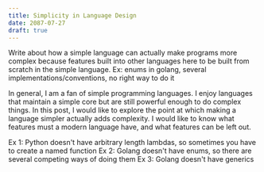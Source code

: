 ```yaml
---
title: Simplicity in Language Design
date: 2087-07-27
draft: true
---
```


Write about how a simple language can actually make programs more complex because features built into other languages here to be built from scratch in the simple language.
Ex: enums in golang, several implementations/conventions, no right way to do it

In general, I am a fan of simple programming languages.
I enjoy languages that maintain a simple core but are still powerful enough to do complex things.
In this post, I would like to explore the point at which making a language simpler actually adds complexity.
I would like to know what features must a modern language have, and what features can be left out.

Ex 1: Python doesn't have arbitrary length lambdas, so sometimes you have to create a named function
Ex 2: Golang doesn't have enums, so there are several competing ways of doing them
Ex 3: Golang doesn't have generics
